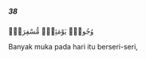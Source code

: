 ##### 38

<span class="ayah">وُجُوهٌۭ يَوْمَئِذٍۢ مُّسْفِرَةٌۭ</span>

<span class="ayah_translation">Banyak muka pada hari itu berseri-seri,</span>
